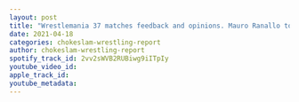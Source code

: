 ```yaml
---
layout: post
title: "Wrestlemania 37 matches feedback and opinions. Mauro Ranallo to be the commentator in the Omega v Swann Title match, Plus more"
date: 2021-04-18
categories: chokeslam-wrestling-report
author: chokeslam-wrestling-report
spotify_track_id: 2vv2sWVB2RUBiwg9iITpIy
youtube_video_id: 
apple_track_id: 
youtube_metadata: 
---
```

